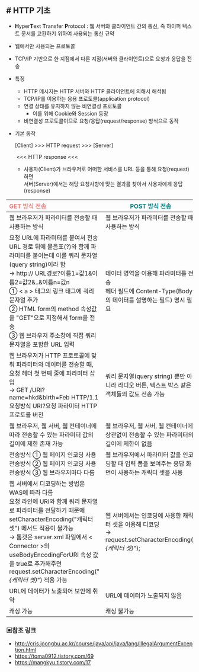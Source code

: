 ## # HTTP 기초

- **H**yper**T**ext **T**ransfer **P**rotocol : 웹 서버와 클라이언트 간의 통신, 즉 하이퍼 텍스트 문서를 교환하기 위하여 사용되는 통신 규약

- 웹에서만 사용되는 프로토콜

- TCP/IP 기반으로 한 지점에서 다른 지점(서버와 클라이언트)으로 요청과 응답을 전송

- 특징

  - HTTP 메시지는 HTTP 서버와 HTTP 클라이언트에 의해서 해석됨
  - TCP/IP를 이용하는 응용 프로토콜(application protocol)
  - 연결 상태를 유지하지 않는 비연결성 프로토콜
    - 이를 위해 Cookie와 Session 등장
  - 비연결성 프로토콜이므로 요청/응답(request/response) 방식으로 동작

- 기본 동작

  [Client] >>> HTTP request >>> [Server]

  ​             <<< HTTP response <<<

  - 사용자(Client)가 브라우저로 어떠한 서비스를 URL 등을 통해 요청(request)하면<br>서버(Server)에서는 해당 요청사항에 맞는 결과를 찾아서 사용자에게 응답(response)

| <span style="color:lightcoral">**GET 방식 전송**</span>      | <span style="color:teal">**POST 방식 전송**</span>           |
| :----------------------------------------------------------- | ------------------------------------------------------------ |
| 웹 브라우저가 파라미터를 전송할 때 사용하는 방식             | 웹 브라우저가 파라미터를 전송할 때 사용하는 방식             |
| 요청 URL에 파라미터를 붙여서 전송<br>URL 경로 뒤에 물음표(?)와 함께 파라미터를 붙이는데 이를 쿼리 문자열(query string)이라 함<br>→ http:// URL경로?이름1=값1&이름2=값2&..&이름n=값n<br>① < a > 태그의 링크 태그에 쿼리 문자열 추가<br>② HTML form의 method 속성값을 "GET"으로 지정해서 form을 전송<br>③ 웹 브라우저 주소창에 직접 쿼리 문자열을 포함한 URL 입력 | 데이터 영역을 이용해 파라미터를 전송<br>헤더 필드에 Content-Type(Body의 데이터를 설명하는 필드) 명시 필요 |
| 웹 브라우저가 HTTP 프로토콜에 맞춰 파라미터와 데이터를 전송할 때, 요청 헤더 첫 번째 줄에 파라미터 삽입 <br>→ GET  /URI?name=hkd&birth=Feb  HTTP/1.1<br> 요청방식     URI?요청 파라미터    HTTP 프로토콜 버전 | 쿼리 문자열(query string) 뿐만 아니라 라디오 버튼, 텍스트 박스 같은 객체들의 값도 전송 가능 |
| 웹 브라우저, 웹 서버, 웹 컨테이너에 따라 전송할 수 있는 파라미터 값의 길이에 제한 존재 가능 | 웹 브라우저, 웹 서버, 웹 컨테이너에 상관없이 전송할 수 있는 파라미터의 길이에 제한이 없음 |
| 전송방식 ① 웹 페이지 인코딩 사용<br>전송방식 ② 웹 페이지 인코딩 사용<br>전송방식 ③ 웹 브라우저마다 다름 | 웹 브라우저에서 파라미터 값을 인코딩할 때 입력 폼을 보여주는 응답 화면이 사용하는 캐릭터 셋을 사용 |
| 웹 서버에서 디코딩하는 방법은 WAS에 따라 다름<br>요청 라인에 URI와 함께 쿼리 문자열로 파라미터를 전달하기 때문에 setCharacterEncoding("캐릭터 셋") 메서드 적용이 불가능<br>→ 톰캣은 server.xml 파일에서 < Connector >의 useBodyEncodingForURI 속성 값을 true로 추가해주면 request.setCharacterEncoding("_{캐릭터 셋}_") 적용 가능 | 웹 서버에서는 인코딩에 사용한 캐릭터 셋을 이용해 디코딩<br>→ request.setCharacterEncoding("_{캐릭터 셋}_"); |
| URL에 데이터가 노출되어 보안에 취약                          | URL에 데이터가 노출되지 않음                                 |
| 캐싱 가능                                                    | 캐싱 불가능                                                  |



### ▣참조 링크

- <http://cris.joongbu.ac.kr/course/java/api/java/lang/IllegalArgumentException.html>
- <https://toma0912.tistory.com/69>
- <https://mangkyu.tistory.com/17>